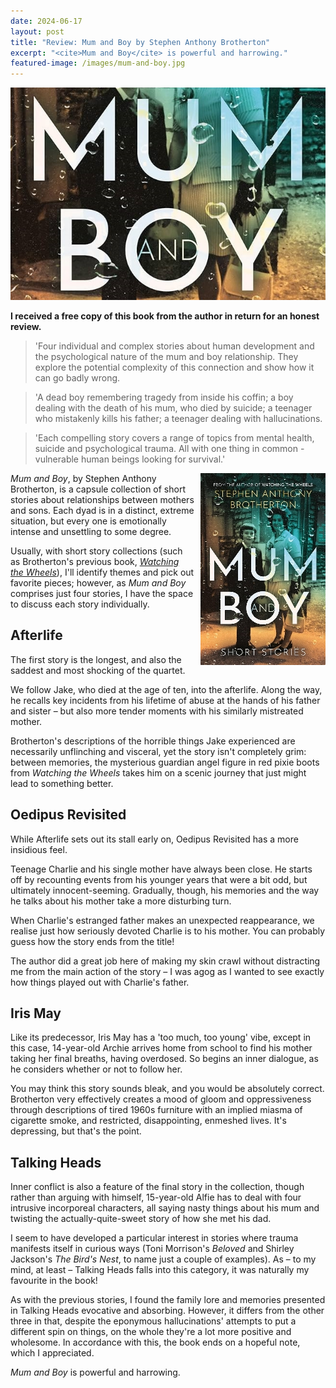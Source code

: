 ```yaml
---
date: 2024-06-17
layout: post
title: "Review: Mum and Boy by Stephen Anthony Brotherton"
excerpt: "<cite>Mum and Boy</cite> is powerful and harrowing."
featured-image: /images/mum-and-boy.jpg
---
```


![Mum and Boy](/images/mum-and-boy.jpg)

**I received a free copy of this book from the author in return for an honest review.**

> 'Four individual and complex stories about human development and the psychological nature of the mum and boy relationship. They explore the potential complexity of this connection and show how it can go badly wrong.

> 'A dead boy remembering tragedy from inside his coffin; a boy dealing with the death of his mum, who died by suicide; a teenager who mistakenly kills his father; a teenager dealing with hallucinations.

> 'Each compelling story covers a range of topics from mental health, suicide and psychological trauma. All with one thing in common - vulnerable human beings looking for survival.'

<img src="/images/mum-and-boy-200.jpg" alt="Mum and Boy" style="float: right; margin-bottom: 10px; margin-left: 10px;">

<cite>Mum and Boy</cite>, by Stephen Anthony Brotherton, is a capsule collection of short stories about relationships between mothers and sons. Each dyad is in a distinct, extreme situation, but every one is emotionally intense and unsettling to some degree.

Usually, with short story collections (such as Brotherton's previous book, [<cite>Watching the Wheels</cite>](/blog-tour-watching-the-wheels/)), I'll identify themes and pick out favorite pieces; however, as <cite>Mum and Boy</cite> comprises just four stories, I have the space to discuss each story individually.

## Afterlife

The first story is the longest, and also the saddest and most shocking of the quartet.

We follow Jake, who died at the age of ten, into the afterlife. Along the way, he recalls key incidents from his lifetime of abuse at the hands of his father and sister &ndash; but also more tender moments with his similarly mistreated mother.

Brotherton's descriptions of the horrible things Jake experienced are necessarily unflinching and visceral, yet the story isn't completely grim: between memories, the mysterious guardian angel figure in red pixie boots from <cite>Watching the Wheels</cite> takes him on a scenic journey that just might lead to something better.

## Oedipus Revisited

While Afterlife sets out its stall early on, Oedipus Revisited has a more insidious feel.

Teenage Charlie and his single mother have always been close. He starts off by recounting events from his younger years that were a bit odd, but ultimately innocent-seeming. Gradually, though, his memories and the way he talks about his mother take a more disturbing turn.

When Charlie's estranged father makes an unexpected reappearance, we realise just how seriously devoted Charlie is to his mother. You can probably guess how the story ends from the title!

The author did a great job here of making my skin crawl without distracting me from the main action of the story &ndash; I was agog as I wanted to see exactly how things played out with Charlie's father.

## Iris May

Like its predecessor, Iris May has a 'too much, too young' vibe, except in this case, 14-year-old Archie arrives home from school to find his mother taking her final breaths, having overdosed. So begins an inner dialogue, as he considers whether or not to follow her.

You may think this story sounds bleak, and you would be absolutely correct. Brotherton very effectively creates a mood of gloom and oppressiveness through descriptions of tired 1960s furniture with an implied miasma of cigarette smoke, and restricted, disappointing, enmeshed lives. It's depressing, but that's the point.

## Talking Heads

Inner conflict is also a feature of the final story in the collection, though rather than arguing with himself, 15-year-old Alfie has to deal with four intrusive incorporeal characters, all saying nasty things about his mum and twisting the actually-quite-sweet story of how she met his dad.

I seem to have developed a particular interest in stories where trauma manifests itself in curious ways (Toni Morrison's <cite>Beloved</cite> and Shirley Jackson's <cite>The Bird's Nest</cite>, to name just a couple of examples). As &ndash; to my mind, at least &ndash; Talking Heads falls into this category, it was naturally my favourite in the book!

As with the previous stories, I found the family lore and memories presented in Talking Heads evocative and absorbing. However, it differs from the other three in that, despite the eponymous hallucinations' attempts to put a different spin on things, on the whole they're a lot more positive and wholesome. In accordance with this, the book ends on a hopeful note, which I appreciated. 

<cite>Mum and Boy</cite> is powerful and harrowing.